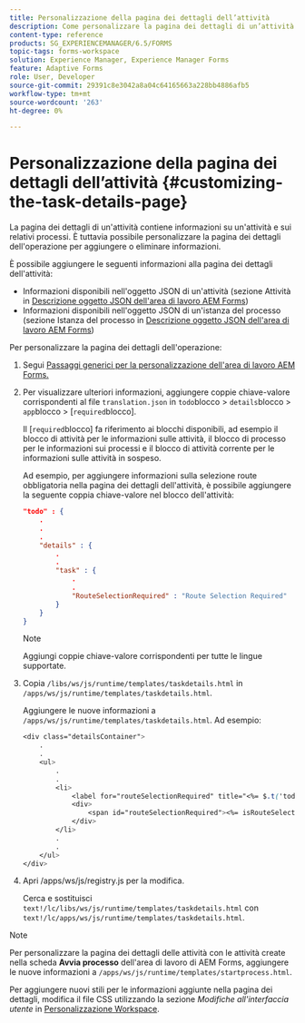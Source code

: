 ```yaml
---
title: Personalizzazione della pagina dei dettagli dell’attività
description: Come personalizzare la pagina dei dettagli di un’attività nell’area di lavoro di AEM Forms per modificare le informazioni predefinite visualizzate su un’attività.
content-type: reference
products: SG_EXPERIENCEMANAGER/6.5/FORMS
topic-tags: forms-workspace
solution: Experience Manager, Experience Manager Forms
feature: Adaptive Forms
role: User, Developer
source-git-commit: 29391c8e3042a8a04c64165663a228bb4886afb5
workflow-type: tm+mt
source-wordcount: '263'
ht-degree: 0%

---
```


# Personalizzazione della pagina dei dettagli dell’attività {#customizing-the-task-details-page}

La pagina dei dettagli di un&#39;attività contiene informazioni su un&#39;attività e sui relativi processi. È tuttavia possibile personalizzare la pagina dei dettagli dell&#39;operazione per aggiungere o eliminare informazioni.

È possibile aggiungere le seguenti informazioni alla pagina dei dettagli dell&#39;attività:

* Informazioni disponibili nell&#39;oggetto JSON di un&#39;attività (sezione Attività in [Descrizione oggetto JSON dell&#39;area di lavoro AEM Forms](/help/forms/using/html-workspace-json-object-description.md))
* Informazioni disponibili nell&#39;oggetto JSON di un&#39;istanza del processo (sezione Istanza del processo in [Descrizione oggetto JSON dell&#39;area di lavoro AEM Forms](/help/forms/using/html-workspace-json-object-description.md))

Per personalizzare la pagina dei dettagli dell&#39;operazione:

1. Segui [Passaggi generici per la personalizzazione dell&#39;area di lavoro AEM Forms.](/help/forms/using/generic-steps-html-workspace-customization.md)
1. Per visualizzare ulteriori informazioni, aggiungere coppie chiave-valore corrispondenti al file `translation.json` in `todo`blocco > `details`blocco > `app`blocco > [`required`blocco].

   Il [`required`blocco] fa riferimento ai blocchi disponibili, ad esempio il blocco di attività per le informazioni sulle attività, il blocco di processo per le informazioni sui processi e il blocco di attività corrente per le informazioni sulle attività in sospeso.

   Ad esempio, per aggiungere informazioni sulla selezione route obbligatoria nella pagina dei dettagli dell&#39;attività, è possibile aggiungere la seguente coppia chiave-valore nel blocco dell&#39;attività:

   ```json
   "todo" : {
       .
       .
       .
       "details" : {
           .
           .
           "task" : {
               .
               .
               "RouteSelectionRequired" : "Route Selection Required"
           }
       }
   }
   ```

   >[!NOTE]
   >
   >Aggiungi coppie chiave-valore corrispondenti per tutte le lingue supportate.

1. Copia `/libs/ws/js/runtime/templates/taskdetails.html` in `/apps/ws/js/runtime/templates/taskdetails.html`.

   Aggiungere le nuove informazioni a `/apps/ws/js/runtime/templates/taskdetails.html`. Ad esempio:

   ```css
   <div class="detailsContainer">
       .
       .
       <ul>
           .
           .
           <li>
               <label for="routeSelectionRequired" title="<%= $.t('todo.details.task.RouteSelectionRequired')%>"><%= $.t('todo.details.task.RouteSelectionRequired')%></label>
               <div>
                   <span id="routeSelectionRequired"><%= isRouteSelectionRequired != null ? isRouteSelectionRequired : ''%></span>
               </div>
           </li>
           .
           .
       </ul>
   </div>
   ```

1. Apri /apps/ws/js/registry.js per la modifica.

   Cerca e sostituisci `text!/lc/libs/ws/js/runtime/templates/taskdetails.html` con `text!/lc/apps/ws/js/runtime/templates/taskdetails.html`.

>[!NOTE]
>
>Per personalizzare la pagina dei dettagli delle attività con le attività create nella scheda **Avvia processo** dell&#39;area di lavoro di AEM Forms, aggiungere le nuove informazioni a `/apps/ws/js/runtime/templates/startprocess.html`.
>
>Per aggiungere nuovi stili per le informazioni aggiunte nella pagina dei dettagli, modifica il file CSS utilizzando la sezione *Modifiche all&#39;interfaccia utente* in [Personalizzazione Workspace](changing-locale-user-interface.md).
